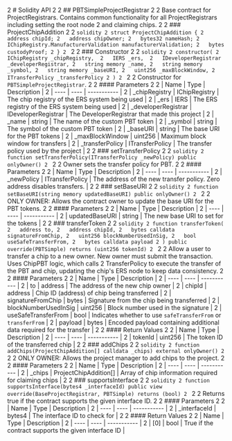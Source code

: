 2 # Solidity API
2 
2 ## PBTSimpleProjectRegistrar
2 
2 Base contract for ProjectRegistrars. Contains common functionality for all ProjectRegistrars including setting the root node
2 and claiming chips.
2 
2 ### ProjectChipAddition
2 
2 ```solidity
2 struct ProjectChipAddition {
2   address chipId;
2   address chipOwner;
2   bytes32 nameHash;
2   IChipRegistry.ManufacturerValidation manufacturerValidation;
2   bytes custodyProof;
2 }
2 ```
2 
2 ### Constructor
2 
2 ```solidity
2 constructor(
2   IChipRegistry _chipRegistry, 
2   IERS _ers, 
2   IDeveloperRegistrar _developerRegistrar,
2   string memory _name,
2   string memory _symbol,
2   string memory _baseURI,
2   uint256 _maxBlockWindow,
2   ITransferPolicy _transferPolicy
2 )
2 ```
2 
2 Constructor for `PBTSimpleProjectRegistrar`.
2 
2 #### Parameters
2 
2 | Name | Type | Description |
2 | ---- | ---- | ----------- |
2 | _chipRegistry | IChipRegistry | The chip registry of the ERS system being used |
2 | _ers | IERS | The ERS registry of the ERS system being used |
2 | _developerRegistrar | IDeveloperRegistrar | The DeveloperRegistrar that made this project |
2 | _name | string | The name of the custom PBT token |
2 | _symbol | string | The symbol of the custom PBT token |
2 | _baseURI | string | The base URI for the PBT tokens |
2 | _maxBlockWindow | uint256 | Maximum block window for transfers |
2 | _transferPolicy | ITransferPolicy | The transfer policy used by the project |
2 
2 ### setTransferPolicy
2 
2 ```solidity
2 function setTransferPolicy(ITransferPolicy _newPolicy) public onlyOwner()
2 ```
2 
2 Owner sets the transfer policy for PBT.
2 
2 #### Parameters
2 
2 | Name | Type | Description |
2 | ---- | ---- | ----------- |
2 | _newPolicy | ITransferPolicy | The address of the new transfer policy. Zero address disables transfers. |
2 
2 ### setBaseURI
2 
2 ```solidity
2 function setBaseURI(string memory updatedBaseURI) public onlyOwner()
2 ```
2 
2 ONLY OWNER: Allows the contract owner to update the base URI for the PBT tokens.
2 
2 #### Parameters
2 
2 | Name | Type | Description |
2 | ---- | ---- | ----------- |
2 | updatedBaseURI | string | The new base URI to set for the tokens |
2 
2 ### transferToken
2 
2 ```solidity
2 function transferToken(
2   address to,
2   address chipId,
2   bytes calldata signatureFromChip,
2   uint256 blockNumberUsedInSig,
2   bool useSafeTransferFrom,
2   bytes calldata payload
2 ) public override(PBTSimple) returns (uint256 tokenId)
2 ```
2 
2 Allow a user to transfer a chip to a new owner. New owner must submit the transaction. Uses ChipPBT logic, which calls
2 TransferPolicy to execute the transfer of the PBT and chip, updating the chip's ERS node to keep data consistency.
2 
2 #### Parameters
2 
2 | Name | Type | Description |
2 | ---- | ---- | ----------- |
2 | to | address | The address of the new chip owner |
2 | chipId | address | Chip ID (address) of chip being transferred |
2 | signatureFromChip | bytes | Signature from the chip being transferred |
2 | blockNumberUsedInSig | uint256 | Block number used in the signature |
2 | useSafeTransferFrom | bool | Indicates whether to use `safeTransferFrom` or `transferFrom` |
2 | payload | bytes | Encoded payload containing additional data required for the transfer |
2 
2 #### Return Values
2 
2 | Name | Type | Description |
2 | ---- | ---- | ----------- |
2 | tokenId | uint256 | The token ID of the transferred chip |
2 
2 ### addChips
2 
2 ```solidity
2 function addChips(ProjectChipAddition[] calldata _chips) external onlyOwner()
2 ```
2 
2 ONLY OWNER: Allows the project manager to add chips to the project.
2 
2 #### Parameters
2 
2 | Name | Type | Description |
2 | ---- | ---- | ----------- |
2 | _chips | ProjectChipAddition[] | Array of chip information required for claiming chips |
2 
2 ### supportsInterface
2 
2 ```solidity
2 function supportsInterface(bytes4 _interfaceId) public view override(BaseProjectRegistrar, PBTSimple) returns (bool)
2 ```
2 
2 Returns true if the contract supports the given interface ID.
2 
2 #### Parameters
2 
2 | Name | Type | Description |
2 | ---- | ---- | ----------- |
2 | _interfaceId | bytes4 | The interface ID to check for |
2 
2 #### Return Values
2 
2 | Name | Type | Description |
2 | ---- | ---- | ----------- |
2 | [0] | bool | True if the contract supports the given interface ID |
